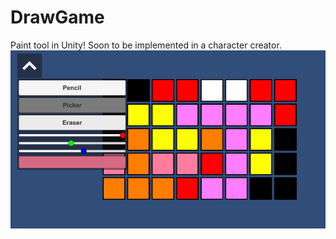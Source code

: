 # DrawGame
Paint tool in Unity! Soon to be implemented in a character creator.
![Draw](Screenshots/colorgame.png)
